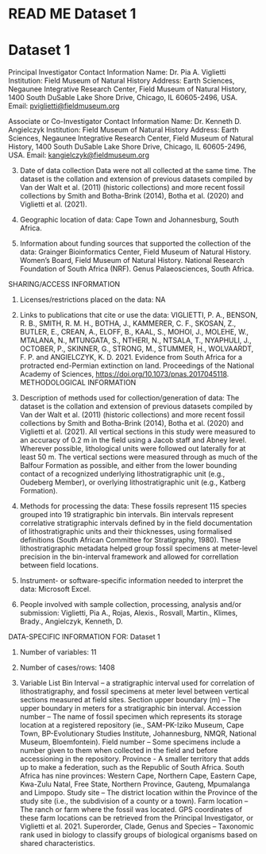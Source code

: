 # READ ME Dataset 1

# Dataset 1
Principal Investigator Contact Information
Name: Dr. Pia A. Viglietti
Institution: Field Museum of Natural History
Address: Earth Sciences, Negaunee Integrative Research Center, Field Museum of Natural History, 1400 South DuSable Lake Shore Drive, Chicago, IL 60605-2496, USA.
Email: pviglietti@fieldmuseum.org

Associate or Co-Investigator Contact Information
Name: Dr. Kenneth D. Angielczyk
Institution: Field Museum of Natural History
Address: Earth Sciences, Negaunee Integrative Research Center, Field Museum of Natural History, 1400 South DuSable Lake Shore Drive, Chicago, IL 60605-2496, USA.
Email: kangielczyk@fieldmuseum.org

3. Date of data collection 
Data were not all collected at the same time. The dataset is the collation and extension of previous datasets compiled by Van der Walt et al. (2011) (historic collections) and more recent fossil collections by Smith and Botha-Brink (2014), Botha et al. (2020) and Viglietti et al. (2021).

4. Geographic location of data:
Cape Town and Johannesburg, South Africa. 

5. Information about funding sources that supported the collection of the data: 
Grainger Bioinformatics Center, Field Museum of Natural History.
Women’s Board, Field Museum of Natural History.
National Research Foundation of South Africa (NRF).
Genus Palaeosciences, South Africa.

SHARING/ACCESS INFORMATION

1. Licenses/restrictions placed on the data: NA

2. Links to publications that cite or use the data: 
VIGLIETTI, P. A., BENSON, R. B., SMITH, R. M. H., BOTHA, J., KAMMERER, C. F., SKOSAN, Z., BUTLER, E., CREAN, A., ELOFF, B., KAAL, S., MOHOI, J., MOLEHE, W., MTALANA, N., MTUNGATA, S., NTHERI, N., NTSALA, T., NYAPHULI, J., OCTOBER, P., SKINNER, G., STRONG, M., STUMMER, H., WOLVAARDT, F. P. and ANGIELCZYK, K. D. 2021. Evidence from South Africa for a protracted end-Permian extinction on land. Proceedings of the National Academy of Sciences, https://doi.org/10.1073/pnas.2017045118.
METHODOLOGICAL INFORMATION

1. Description of methods used for collection/generation of data: 
The dataset is the collation and extension of previous datasets compiled by Van der Walt et al. (2011) (historic collections) and more recent fossil collections by Smith and Botha-Brink (2014), Botha et al. (2020) and Viglietti et al. (2021). All vertical sections in this study were measured to an accuracy of 0.2 m in the field using a Jacob staff and Abney level. Wherever possible, lithological units were followed out laterally for at least 50 m. The vertical sections were measured through as much of the Balfour Formation as possible, and either from the lower bounding contact of a recognized underlying lithostratigraphic unit (e.g., Oudeberg Member), or overlying lithostratigraphic unit (e.g., Katberg Formation).
2. Methods for processing the data: 
These fossils represent 115 species grouped into 19 stratigraphic bin intervals. Bin intervals represent correlative stratigraphic intervals defined by in the field documentation of lithostratigraphic units and their thicknesses, using formalised definitions (South African Committee for Stratigraphy, 1980). These lithostratigraphic metadata helped group fossil specimens at meter-level precision in the bin-interval framework and allowed for correllation between field locations.
3. Instrument- or software-specific information needed to interpret the data: 
Microsoft Excel.

5. People involved with sample collection, processing, analysis and/or submission: 
Viglietti, Pia A., Rojas, Alexis., Rosvall, Martin., Klimes, Brady., Angielczyk, Kenneth, D.

DATA-SPECIFIC INFORMATION FOR: Dataset 1
1. Number of variables: 11

2. Number of cases/rows: 1408

3. Variable List 
Bin Interval – a stratigraphic interval used for correlation of lithostratigraphy, and fossil specimens at meter level between vertical sections measured at field sites.
Section upper boundary (m) – The upper boundary in meters for a stratigraphic bin interval. 
Accession number – The name of fossil specimen which represents its storage location at a registered repository (ie., SAM-PK-Iziko Museum, Cape Town, BP-Evolutionary Studies Institute, Johannesburg, NMQR, National Museum, Bloemfontein).
Field number – Some specimens include a number given to them when collected in the field and before accessioning in the repository.
Province - A smaller territory that adds up to make a federation, such as the Republic of South Africa. South Africa has nine provinces: Western Cape, Northern Cape, Eastern Cape, Kwa-Zulu Natal, Free State, Northern Province, Gauteng, Mpumalanga and Limpopo.
Study site – The district location within the Province of the study site (i.e., the subdivision of a county or a town).
Farm location – The ranch or farm where the fossil was located. GPS coordinates of these farm locations can be retrieved from the Principal Investigator, or Viglietti et al. 2021.
Superorder, Clade, Genus and Species – Taxonomic rank used in biology to classify groups of biological organisms based on shared characteristics. 

